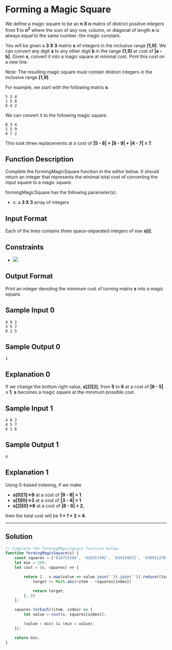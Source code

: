 # Forming a Magic Square

We define a magic square to be an **n X n** matrix of distinct positive integers from **1** to **n<sup>2</sup>** where the sum of any row, column, or diagonal of length **n** is always equal to the same number: the magic constant.

You will be given a **3 X 3** matrix **s** of integers in the inclusive range **[1,9]**. We can convert any digit **a** to any other digit **b** in the range **[1,9]** at cost of **|a - b|**. Given **s**, convert it into a magic square at minimal cost. Print this cost on a new line.

Note: The resulting magic square must contain distinct integers in the inclusive range **[1,9]**.

For example, we start with the following matrix **s**:

```
5 3 4
1 5 8
6 4 2
```

We can convert it to the following magic square:

```
8 3 4
1 5 9
6 7 2
```

This took three replacements at a cost of **|5 - 8| + |8 - 9| + |4 - 7| = 7**.

## Function Description

Complete the formingMagicSquare function in the editor below. It should return an integer that represents the minimal total cost of converting the input square to a magic square.

formingMagicSquare has the following parameter(s):

- s: a **3 X 3** array of integers

## Input Format

Each of the lines contains three space-separated integers of row **s[i]**.

## Constraints 

- ![](https://latex.codecogs.com/gif.latex?s[i][j]&space;\in&space;[1,9])

## Output Format

Print an integer denoting the minimum cost of turning matrix **s** into a magic square.

## Sample Input 0

```
4 9 2
3 5 7
8 1 5
```

## Sample Output 0

```
1
```

## Explanation 0

If we change the bottom right value, **s[2][2]**, from **5** to **6** at a cost of **|6 - 5| = 1**, **s** becomes a magic square at the minimum possible cost.

## Sample Input 1

```
4 8 2
4 5 7
6 1 6
```

## Sample Output 1

```
4
```

## Explanation 1

Using 0-based indexing, if we make

- **s[0][1]->9** at a cost of **|9 - 8| = 1**
- **s[1][0]->3** at a cost of **|3 - 4| = 1**
- **s[2][0]->8** at a cost of **|8 - 6| = 2**,

then the total cost will be **1 + 1 + 2 = 4**.

---

## Solution

```javascript
// Complete the formingMagicSquare function below.
function formingMagicSquare(s) {
    const squares = ['618753294', '816357492', '834159672', '438951276', '672159834', '276951438', '294753618', '492357816'];
    let min = 100;
    let cost = (s, squares) => {

        return [...s.map(value => value.join('')).join('')].reduce((target, item, index) => {
            target += Math.abs(+item - +squares[index])

            return target;
        }, 0)
    };

    squares.forEach((item, index) => {
        let value = cost(s, squares[index]);

        (value < min) && (min = value);
    });

    return min;
}
```
